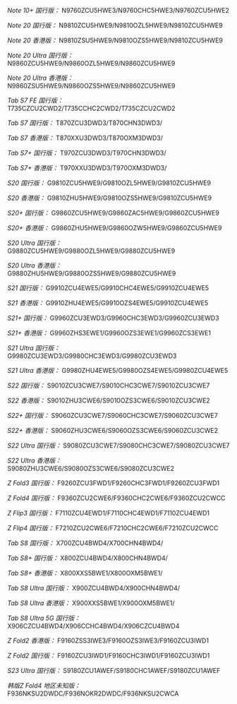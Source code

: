 *Note 10+ 国行版：*
N9760ZCU5HWE3/N9760CHC5HWE3/N9760ZCU5HWE2

*Note 20 国行版：*
N9810ZCU5HWE9/N9810OZL5HWE9/N9810ZCU5HWE9

*Note 20 香港版：*
N9810ZSU5HWE9/N9810OZS5HWE9/N9810ZCU5HWE9

*Note 20 Ultra 国行版：*
N9860ZCU5HWE9/N9860OZL5HWE9/N9860ZCU5HWE9

*Note 20 Ultra 香港版：*
N9860ZSU5HWE9/N9860OZS5HWE9/N9860ZCU5HWE9

*Tab S7 FE 国行版：*
T735CZCU2CWD2/T735CCHC2CWD2/T735CZCU2CWD2

*Tab S7 国行版：*
T870ZCU3DWD3/T870CHN3DWD3/

*Tab S7 香港版：*
T870XXU3DWD3/T870OXM3DWD3/

*Tab S7+ 国行版：*
T970ZCU3DWD3/T970CHN3DWD3/

*Tab S7+ 香港版：*
T970XXU3DWD3/T970OXM3DWD3/

*S20 国行版：*
G9810ZCU5HWE9/G9810OZL5HWE9/G9810ZCU5HWE9

*S20 香港版：*
G9810ZHU5HWE9/G9810OZS5HWE9/G9810ZCU5HWE9

*S20+ 国行版：*
G9860ZCU5HWE9/G9860ZAC5HWE9/G9860ZCU5HWE9

*S20+ 香港版：*
G9860ZHU5HWE9/G9860OZW5HWE9/G9860ZCU5HWE9

*S20 Ultra 国行版：*
G9880ZCU5HWE9/G9880OZL5HWE9/G9880ZCU5HWE9

*S20 Ultra 香港版：*
G9880ZHU5HWE9/G9880OZS5HWE9/G9880ZCU5HWE9

*S21 国行版：*
G9910ZCU4EWE5/G9910CHC4EWE5/G9910ZCU4EWE5

*S21 香港版：*
G9910ZHU4EWE5/G9910OZS4EWE5/G9910ZCU4EWE5

*S21+ 国行版：*
G9960ZCU3EWD3/G9960CHC3EWD3/G9960ZCU3EWD3

*S21+ 香港版：*
G9960ZHS3EWE1/G9960OZS3EWE1/G9960ZCS3EWE1

*S21 Ultra 国行版：*
G9980ZCU3EWD3/G9980CHC3EWD3/G9980ZCU3EWD3

*S21 Ultra 香港版：*
G9980ZHU4EWE5/G9980OZS4EWE5/G9980ZCU4EWE5

*S22 国行版：*
S9010ZCU3CWE7/S9010CHC3CWE7/S9010ZCU3CWE7

*S22 香港版：*
S9010ZHU3CWE6/S9010OZS3CWE6/S9010ZCU3CWE2

*S22+ 国行版：*
S9060ZCU3CWE7/S9060CHC3CWE7/S9060ZCU3CWE7

*S22+ 香港版：*
S9060ZHU3CWE6/S9060OZS3CWE6/S9060ZCU3CWE2

*S22 Ultra 国行版：*
S9080ZCU3CWE7/S9080CHC3CWE7/S9080ZCU3CWE7

*S22 Ultra 香港版：*
S9080ZHU3CWE6/S9080OZS3CWE6/S9080ZCU3CWE2

*Z Fold3 国行版：*
F9260ZCU3FWD1/F9260CHC3FWD1/F9260ZCU3FWD1

*Z Fold4 国行版：*
F9360ZCU2CWE6/F9360CHC2CWE6/F9360ZCU2CWCC

*Z Flip3 国行版：*
F7110ZCU4EWD1/F7110CHC4EWD1/F7110ZCU4EWD1

*Z Flip4 国行版：*
F7210ZCU2CWE6/F7210CHC2CWE6/F7210ZCU2CWCC

*Tab S8 国行版：*
X700ZCU4BWD4/X700CHN4BWD4/

*Tab S8+ 国行版：*
X800ZCU4BWD4/X800CHN4BWD4/

*Tab S8+ 香港版：*
X800XXS5BWE1/X800OXM5BWE1/

*Tab S8 Ultra 国行版：*
X900ZCU4BWD4/X900CHN4BWD4/

*Tab S8 Ultra 香港版：*
X900XXS5BWE1/X900OXM5BWE1/

*Tab S8 Ultra 5G 国行版：*
X906CZCU4BWD4/X906CCHC4BWD4/X906CZCU4BWD4

*Z Fold2 香港版：*
F9160ZSS3IWE3/F9160OZS3IWE3/F9160ZCU3IWD1

*Z Fold2 国行版：*
F9160ZCU3IWD1/F9160CHC3IWD1/F9160ZCU3IWD1

*S23 Ultra 国行版：*
S9180ZCU1AWEF/S9180CHC1AWEF/S9180ZCU1AWEF

*韩版Z Fold4 地区未知版：*
F936NKSU2DWDC/F936NOKR2DWDC/F936NKSU2CWCA

